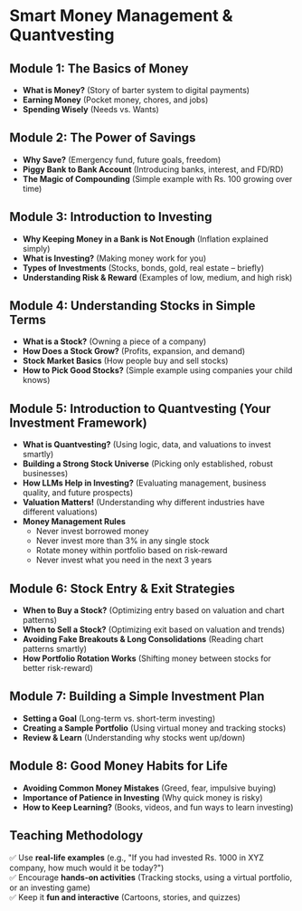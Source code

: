 # Smart Money Management & Quantvesting 

## Module 1: The Basics of Money
- **What is Money?** (Story of barter system to digital payments)
- **Earning Money** (Pocket money, chores, and jobs)
- **Spending Wisely** (Needs vs. Wants)

## Module 2: The Power of Savings
- **Why Save?** (Emergency fund, future goals, freedom)
- **Piggy Bank to Bank Account** (Introducing banks, interest, and FD/RD)
- **The Magic of Compounding** (Simple example with Rs. 100 growing over time)

## Module 3: Introduction to Investing
- **Why Keeping Money in a Bank is Not Enough** (Inflation explained simply)
- **What is Investing?** (Making money work for you)
- **Types of Investments** (Stocks, bonds, gold, real estate – briefly)
- **Understanding Risk & Reward** (Examples of low, medium, and high risk)

## Module 4: Understanding Stocks in Simple Terms
- **What is a Stock?** (Owning a piece of a company)
- **How Does a Stock Grow?** (Profits, expansion, and demand)
- **Stock Market Basics** (How people buy and sell stocks)
- **How to Pick Good Stocks?** (Simple example using companies your child knows)

## Module 5: Introduction to Quantvesting (Your Investment Framework)
- **What is Quantvesting?** (Using logic, data, and valuations to invest smartly)
- **Building a Strong Stock Universe** (Picking only established, robust businesses)
- **How LLMs Help in Investing?** (Evaluating management, business quality, and future prospects)
- **Valuation Matters!** (Understanding why different industries have different valuations)
- **Money Management Rules**  
  - Never invest borrowed money  
  - Never invest more than 3% in any single stock  
  - Rotate money within portfolio based on risk-reward
  - Never invest what you need in the next 3 years

## Module 6: Stock Entry & Exit Strategies
- **When to Buy a Stock?** (Optimizing entry based on valuation and chart patterns)
- **When to Sell a Stock?** (Optimizing exit based on valuation and trends)
- **Avoiding Fake Breakouts & Long Consolidations** (Reading chart patterns smartly)
- **How Portfolio Rotation Works** (Shifting money between stocks for better risk-reward)

## Module 7: Building a Simple Investment Plan
- **Setting a Goal** (Long-term vs. short-term investing)
- **Creating a Sample Portfolio** (Using virtual money and tracking stocks)
- **Review & Learn** (Understanding why stocks went up/down)

## Module 8: Good Money Habits for Life
- **Avoiding Common Money Mistakes** (Greed, fear, impulsive buying)
- **Importance of Patience in Investing** (Why quick money is risky)
- **How to Keep Learning?** (Books, videos, and fun ways to learn investing)

## Teaching Methodology
✅ Use **real-life examples** (e.g., "If you had invested Rs. 1000 in XYZ company, how much would it be today?")  
✅ Encourage **hands-on activities** (Tracking stocks, using a virtual portfolio, or an investing game)  
✅ Keep it **fun and interactive** (Cartoons, stories, and quizzes)  
